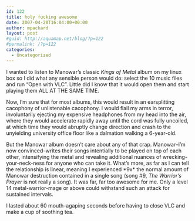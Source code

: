 ```yaml
---
id: 122
title: holy fucking awesome
date: 2007-04-20T16:04:00+00:00
author: mpackard
layout: post
#guid: http://aquamap.net/blog/?p=122
#permalink: /?p=122
categories:
  - Uncategorized
---
```

I wanted to listen to Manowar&#8217;s classic _Kings of Metal_ album on my linux box so I did what any sensible person would do: select the 10 music files and run &#8220;Open with VLC&#8221;. Little did I know that it would open them and start playing them ALL AT THE SAME TIME.

Now, I&#8217;m sure that for most albums, this would result in an earsplitting cacophony of unlistenable cacophony. I would flail my arms in terror, involuntarily ejecting my expensive headphones from my head into the air, where they would accelerate rapidly away until the cord was fully uncoiled, at which time they would abruptly change direction and crash to the unyielding university office floor like a dalmation walking a 6-year-old.

But the Manowar album doesn&#8217;t care about any of that crap. Manowar&#8211;I&#8217;m now convinced&#8211;writes their songs intentially to be played on top of each other, intensifying the metal and revealing additional nuances of wrecking-your-neck-ness for anyone who can take it. What&#8217;s more, as far as I can tell the relationship is linear, meaning I experienced \*9x\* the normal amount of Manowar destruction contained in a single song (song #9, _The Warrior&#8217;s Prayer_ is not really a song). It was far, far too awesome for me. Only a level 14 metal-warrior-mage or above could withstand such an attack for sustained intervals.

I lasted about 60 mouth-agaping seconds before having to close VLC and make a cup of soothing tea.

